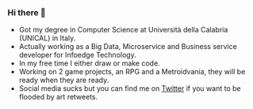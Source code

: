 ### Hi there 👋

<!--
**KoiKomei/KoiKomei** is a ✨ _special_ ✨ repository because its `README.md` (this file) appears on your GitHub profile.

Here are some ideas to get you started:

- 🔭 I’m currently working on ...
- 🌱 I’m currently learning ...
- 👯 I’m looking to collaborate on ...
- 🤔 I’m looking for help with ...
- 💬 Ask me about ...
- 📫 How to reach me: ...
- 😄 Pronouns: ...
- ⚡ Fun fact: ...
-->
- Got my degree in Computer Science at Università della Calabria (UNICAL) in Italy.
- Actually working as a Big Data, Microservice and Business service developer for Infoedge Technology.
- In my free time I either draw or make code.
- Working on 2 game projects, an RPG and a Metroidvania, they will be ready when they are ready.
- Social media sucks but you can find me on [Twitter](https://twitter.com/HDD_Neptune) if you want to be flooded by art retweets.
